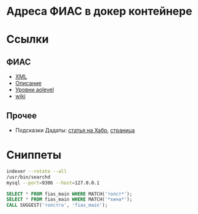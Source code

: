 # Адреса ФИАС в докер контейнере



# Ссылки


## ФИАС

* [XML](https://fias.nalog.ru/Updates.aspx)
* [Описание](https://fias.nalog.ru/Docs/%D0%A1%D0%B2%D0%B5%D0%B4%D0%B5%D0%BD%D0%B8%D1%8F%20%D0%BE%20%D1%81%D0%BE%D1%81%D1%82%D0%B0%D0%B2%D0%B5%20%D0%B8%D0%BD%D1%84%D0%BE%D1%80%D0%BC%D0%B0%D1%86%D0%B8%D0%B8%20%D0%A4%D0%98%D0%90%D0%A1.doc)
* [Уровни aolevel](https://dadata.userecho.com/knowledge-bases/4/articles/1059-urovni-fias-i-urovni-adresa-dadatyi)
* [wiki](http://wiki.gis-lab.info/w/%D0%A4%D0%98%D0%90%D0%A1)

## Прочее

* Подсказки Дадаты: [статья на Хабр](https://habr.com/ru/company/hflabs/blog/349872/), [страница](https://dadata.ru/suggestions/#address)

# Сниппеты

```sh
indexer --rotate --all
/usr/bin/searchd
mysql --port=9306 --host=127.0.0.1
```

```sql
SELECT * FROM fias_main WHERE MATCH('толст*');
SELECT * FROM fias_main WHERE MATCH('*хина*');
CALL SUGGEST('толстго', 'fias_main');
```
